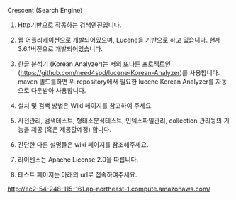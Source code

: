 Crescent (Search Engine)

1. Http기반으로 작동하는 검색엔진입니다.

2. 웹 어플리케이션으로 개발되어있으며, Lucene을 기반으로 하고 있습니다.
현재 3.6.1버전으로 개발되어있습니다.

3. 한글 분석기 (Korean Analyzer)는 저의 또다른 프로젝트인 (https://github.com/need4spd/lucene-Korean-Analyzer)를
사용합니다. maven 빌드를하면 위 repository에서 필요한 lucene Korean Analyzer를 자동으로 다운받아 사용합니다.

4. 설치 및 검색 방법은 Wiki 페이지를 참고하여 주세요.

5. 사전관리, 검색테스트, 형태소분석테스트, 인덱스파일관리, collection 관리등의 기능을 제공 (혹은 제공할예정) 합니다.

6. 간단한 다른 설명들은 wiki 페이지를 참조해주세요.

7. 라이센스는 Apache License 2.0을 따릅니다.

8. 테스트 페이지는 아래의 url로 접속하여주세요.

http://ec2-54-248-115-161.ap-northeast-1.compute.amazonaws.com/


